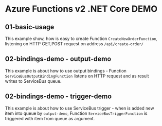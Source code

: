 # Azure Functions v2 .NET Core DEMO

## 01-basic-usage

This example show, how is easy to create Function ```CreateNewOrderFunction```, listening on HTTP GET,POST request on address ```/api/create-order/``` 

## 02-bindings-demo - output-demo

This example is about how to use output bindings - Function ```ServiceBusOutputBindingFunction``` listens on HTTP request and as result writes to ServiceBus queue.

## 02-bindings-demo - trigger-demo

This example is about how to use ServiceBus trigger - when is added new item into queue by ```output-demo```, Function ```ServiceBusTriggerFunction``` is triggered with item from queue as argument.


